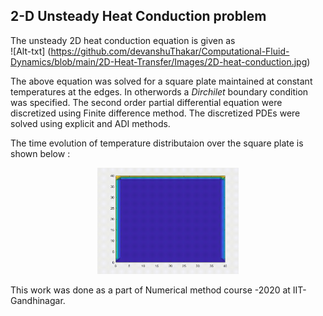 ## 2-D Unsteady Heat Conduction problem
The unsteady 2D heat conduction equation is given as 
<br> ![Alt-txt] (https://github.com/devanshuThakar/Computational-Fluid-Dynamics/blob/main/2D-Heat-Transfer/Images/2D-heat-conduction.jpg) </br>

The above equation was solved for a square plate maintained at constant temperatures at the edges. In otherwords a <i>Dirchilet </i> boundary condition was specified. The second order partial differential equation were discretized using Finite difference method. The discretized PDEs were solved using explicit and ADI methods. 

The time evolution of temperature distributaion over the square plate is shown below : 
<p align="center">
    <img src="Images/Temperature-animation.gif"  width="45%">
</p>

This work was done as a part of Numerical method course -2020 at IIT-Gandhinagar.